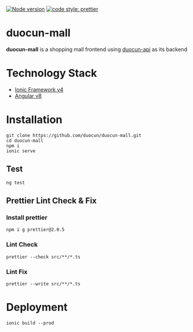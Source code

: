 [![Node version](https://img.shields.io/badge/npm-v6.9.0-green)](http://nodejs.org/download/)
[![code style: prettier](https://img.shields.io/badge/code_style-prettier-ff69b4.svg?style=flat-square)](https://github.com/prettier/prettier)

# duocun-mall

**duocun-mall** is a shopping mall frontend using [duocun-api](https://github.com/duocun/duocun-api) as its backend

# Technology Stack

- [Ionic Framework v4](https://ionicframework.com/docs)
- [Angular v8](https://angular.io/)

# Installation

```console
git clone https://github.com/duocun/duocun-mall.git
cd duocun-mall
npm i
ionic serve
```

## Test

```console
ng test
```

## Prettier Lint Check & Fix

### Install prettier

```console
npm i g prettier@2.0.5
```

### Lint Check

```console
prettier --check src/**/*.ts
```

### Lint Fix

```console
prettier --write src/**/*.ts
```

# Deployment

```console
ionic build --prod
```